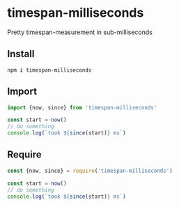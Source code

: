 # timespan-milliseconds
Pretty timespan-measurement in sub-milliseconds

## Install 
```npm i timespan-milliseconds```

## Import
```js
import {now, since} from 'timespan-milliseconds'

const start = now()
// do something
console.log(`took ${since(start)} ms`)
```

## Require
```js
const {now, since} = require('timespan-milliseconds')

const start = now()
// do something
console.log(`took ${since(start)} ms`)
```